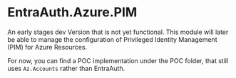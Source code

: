 ﻿# EntraAuth.Azure.PIM

An early stages dev Version that is not yet functional.
This module will later be able to manage the configuration of Privileged Identity Management (PIM) for Azure Resources.

For now, you can find a POC implementation under the POC folder, that still uses `Az.Accounts` rather than EntraAuth.
